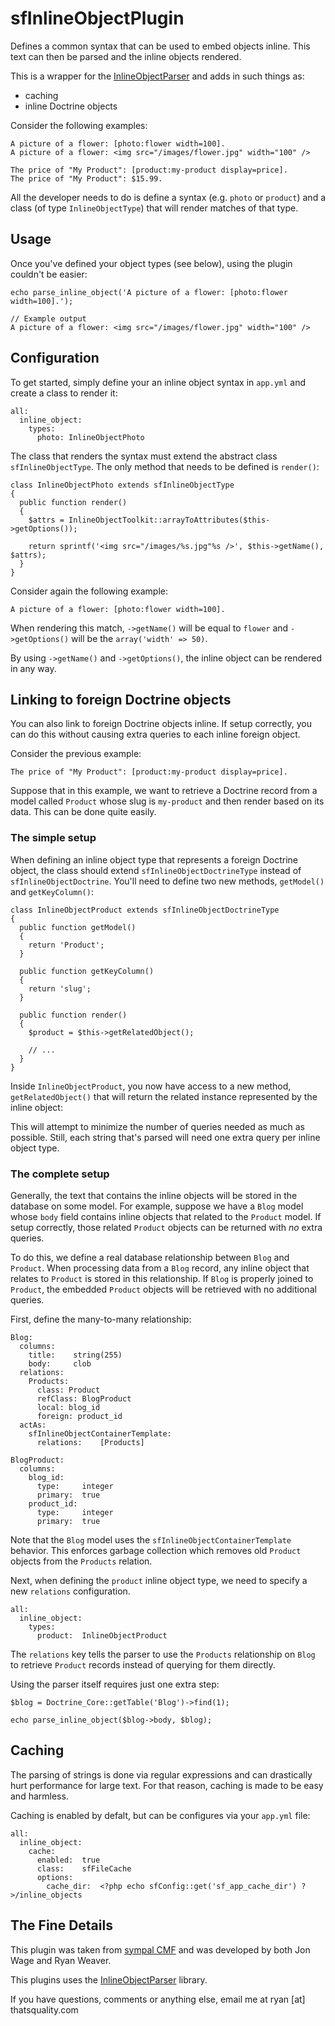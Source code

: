 sfInlineObjectPlugin
====================

Defines a common syntax that can be used to embed objects inline. This text
can then be parsed and the inline objects rendered.

This is a wrapper for the [InlineObjectParser](http://github.com/weaverryan/InlineObjectParser)
and adds in such things as:

 * caching
 * inline Doctrine objects

Consider the following examples:

    A picture of a flower: [photo:flower width=100].
    A picture of a flower: <img src="/images/flower.jpg" width="100" />

    The price of "My Product": [product:my-product display=price].
    The price of "My Product": $15.99.

All the developer needs to do is define a syntax (e.g. `photo` or `product`)
and a class (of type `InlineObjectType`) that will render matches of that type.

Usage
-----

Once you've defined your object types (see below), using the plugin couldn't
be easier:

    echo parse_inline_object('A picture of a flower: [photo:flower width=100].');
    
    // Example output
    A picture of a flower: <img src="/images/flower.jpg" width="100" />

Configuration
-------------

To get started, simply define your an inline object syntax in `app.yml` and
create a class to render it:

    all:
      inline_object:
        types:
          photo: InlineObjectPhoto

The class that renders the syntax must extend the abstract class `sfInlineObjectType`.
The only method that needs to be defined is `render()`:

    class InlineObjectPhoto extends sfInlineObjectType
    {
      public function render()
      {
        $attrs = InlineObjectToolkit::arrayToAttributes($this->getOptions());

        return sprintf('<img src="/images/%s.jpg"%s />', $this->getName(), $attrs);
      }
    }

Consider again the following example:

    A picture of a flower: [photo:flower width=100].

When rendering this match, `->getName()` will be equal to `flower` and
`->getOptions()` will be the `array('width' => 50)`.

By using `->getName()` and `->getOptions()`, the inline object can be
rendered in any way.

Linking to foreign Doctrine objects
-----------------------------------

You can also link to foreign Doctrine objects inline. If setup correctly,
you can do this without causing extra queries to each inline foreign object.

Consider the previous example:

    The price of "My Product": [product:my-product display=price].

Suppose that in this example, we want to retrieve a Doctrine record from
a model called `Product` whose slug is `my-product` and then render based
on its data. This can be done quite easily.

### The simple setup

When defining an inline object type that represents a foreign Doctrine object,
the class should extend `sfInlineObjectDoctrineType` instead of `sfInlineObjectDoctrine`.
You'll need to define two new methods, `getModel()` and `getKeyColumn()`:

    class InlineObjectProduct extends sfInlineObjectDoctrineType
    {
      public function getModel()
      {
        return 'Product';
      }
      
      public function getKeyColumn()
      {
        return 'slug';
      }
      
      public function render()
      {
        $product = $this->getRelatedObject();

        // ...
      }
    }

Inside `InlineObjectProduct`, you now have access to a new method, `getRelatedObject()`
that will return the related instance represented by the inline object:

This will attempt to minimize the number of queries needed as much as possible.
Still, each string that's parsed will need one extra query per inline object type.

### The complete setup

Generally, the text that contains the inline objects will be stored in the
database on some model. For example, suppose we have a `Blog` model whose
`body` field contains inline objects that related to the `Product` model.
If setup correctly, those related `Product` objects can be returned with
_no_ extra queries.

To do this, we define a real database relationship between `Blog` and
`Product`. When processing data from a `Blog` record, any inline object
that relates to `Product` is stored in this relationship. If `Blog` is
properly joined to `Product`, the embedded `Product` objects will be retrieved
with no additional queries.

First, define the many-to-many relationship:

    Blog:
      columns:
        title:    string(255)
        body:     clob
      relations:
        Products:
          class: Product
          refClass: BlogProduct
          local: blog_id
          foreign: product_id
      actAs:
        sfInlineObjectContainerTemplate:
          relations:    [Products]
    
    BlogProduct:
      columns:
        blog_id:
          type:     integer
          primary:  true
        product_id:
          type:     integer
          primary:  true

Note that the `Blog` model uses the `sfInlineObjectContainerTemplate` behavior.
This enforces garbage collection which removes old `Product` objects from the
`Products` relation.

Next, when defining the `product` inline object type, we need to specify
a new `relations` configuration.

    all:
      inline_object:
        types:
          product:  InlineObjectProduct

The `relations` key tells the parser to use the `Products` relationship
on `Blog` to retrieve `Product` records instead of querying for them directly.

Using the parser itself requires just one extra step:

    $blog = Doctrine_Core::getTable('Blog')->find(1);

    echo parse_inline_object($blog->body, $blog);

Caching
-------

The parsing of strings is done via regular expressions and can drastically
hurt performance for large text. For that reason, caching is made to be
easy and harmless.


Caching is enabled by defalt, but can be configures via your `app.yml` file:

    all:
      inline_object:
        cache:
          enabled:  true
          class:    sfFileCache
          options:
            cache_dir:  <?php echo sfConfig::get('sf_app_cache_dir') ?>/inline_objects


The Fine Details
----------------

This plugin was taken from [sympal CMF](http://www.sympalphp.org) and was
developed by both Jon Wage and Ryan Weaver.

This plugins uses the [InlineObjectParser](http://github.com/weaverryan/InlineObjectParser)
library.

If you have questions, comments or anything else, email me at ryan [at] thatsquality.com

